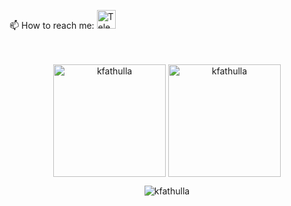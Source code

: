 📫 How to reach me: <a href="https://t.me/k_fathulla"><img height="30em" src="https://telegra.ph/file/6dab703f0e680b0ed613f.png" alt = "Telegram"/></a>
<br/><br/><br/>


<!--
**kfathulla/kfathulla** is a ✨ _special_ ✨ repository because its `README.md` (this file) appears on your GitHub profile.

Here are some ideas to get you started:

- 🔭 I’m currently working on ...
- 🌱 I’m currently learning ...
- 👯 I’m looking to collaborate on ...
- 🤔 I’m looking for help with ...
- 💬 Ask me about ...
- 😄 Pronouns: ...
- ⚡ Fun fact: ...
-->



<p align="center"><img height="180em" src="https://github-readme-stats.vercel.app/api?username=kfathulla&hide_border=true&count_private=true&show_icons=true&theme=radical" alt="kfathulla" align = "center"/>
<img height="180em" src="https://github-readme-stats.vercel.app/api/top-langs?username=kfathulla&show_icons=true&locale=en&layout=compact&hide_border=true&theme=radical" alt="kfathulla" align = "center"/></p>

<p align="center"><img src="https://github-readme-streak-stats.herokuapp.com/?user=kfathulla&theme=black-ice&hide_border=true&stroke=0000&background=0D1117&ring=e05397&fire=e05397&currStreakLabel=e05397" alt="kfathulla" /></p>
